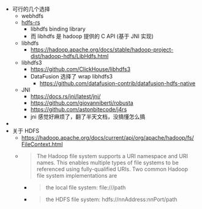 - 可行的几个选择
	- webhdfs
	- [hdfs-rs](https://github.com/hyunsik/hdfs-rs)
		- libhdfs binding library
		- 而 libhdfs 是 hadoop 提供的 C API (基于 JNI 实现)
	- libhdfs
		- https://hadoop.apache.org/docs/stable/hadoop-project-dist/hadoop-hdfs/LibHdfs.html
	- libhdfs3
		- https://github.com/ClickHouse/libhdfs3
		- DataFusion 选择了 wrap libhdfs3
			- https://github.com/datafusion-contrib/datafusion-hdfs-native
	- JNI
		- https://docs.rs/jni/latest/jni/
		- https://github.com/giovanniberti/robusta
		- https://github.com/astonbitecode/j4rs
		- jni 感觉好麻烦了，翻了半天文档，没搞懂怎么搞
-
- 关于 HDFS
	- https://hadoop.apache.org/docs/current/api/org/apache/hadoop/fs/FileContext.html
	- > The Hadoop file system supports a URI namespace and URI names. This enables multiple types of file systems to be referenced using fully-qualified URIs. Two common Hadoop file system implementations are
		- > the local file system: file:///path
		- > the HDFS file system: hdfs://nnAddress:nnPort/path